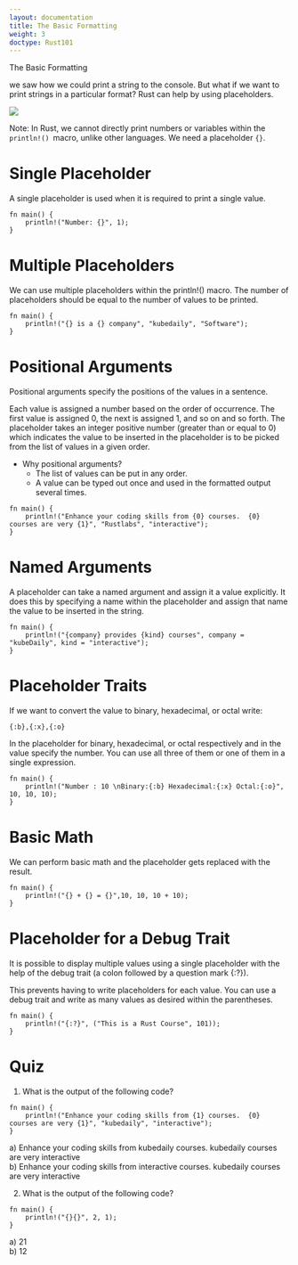 ```yaml
---
layout: documentation
title: The Basic Formatting 
weight: 3
doctype: Rust101
---
```



The Basic Formatting

we saw how we could print a string to the console. But what if we want to print strings in a particular format? Rust can help by using placeholders.

![](https://raw.githubusercontent.com/sangam14/RustLabs/master/img/placeholder.png)


Note: In Rust, we cannot directly print numbers or variables within the `println!() `macro, unlike other languages. We need a placeholder `{}`.

# Single Placeholder 
A single placeholder is used when it is required to print a single value.

```
fn main() {
    println!("Number: {}", 1);
}
```
# Multiple Placeholders 
We can use multiple placeholders within the println!() macro.
The number of placeholders should be equal to the number of values to be printed.

```
fn main() {
    println!("{} is a {} company", "kubedaily", "Software");
}
```
# Positional Arguments 

Positional arguments specify the positions of the values in a sentence.

Each value is assigned a number based on the order of occurrence. The first value is assigned 0, the next is assigned 1, and so on and so forth. The placeholder takes an integer positive number (greater than or equal to 0) which indicates the value to be inserted in the placeholder is to be picked from the list of values in a given order.

- Why positional arguments?
    - The list of values can be put in any order.
    - A value can be typed out once and used in the formatted output several times.
    
```
fn main() {
    println!("Enhance your coding skills from {0} courses.  {0} courses are very {1}", "Rustlabs", "interactive");
}

```
# Named Arguments 

A placeholder can take a named argument and assign it a value explicitly. It does this by specifying a name within the placeholder and assign that name the value to be inserted in the string.


```
fn main() {
    println!("{company} provides {kind} courses", company = "kubeDaily", kind = "interactive");
}

```
# Placeholder Traits 

If we want to convert the value to binary, hexadecimal, or octal write:

```
{:b},{:x},{:o}

```

In the placeholder for binary, hexadecimal, or octal respectively and in the value specify the number.
You can use all three of them or one of them in a single expression.

```
fn main() {
    println!("Number : 10 \nBinary:{:b} Hexadecimal:{:x} Octal:{:o}", 10, 10, 10);
}

```

# Basic Math 

We can perform basic math and the placeholder gets replaced with the result.

```
fn main() {
    println!("{} + {} = {}",10, 10, 10 + 10);
}

```

# Placeholder for a Debug Trait 

It is possible to display multiple values using a single placeholder with the help of the debug trait (a colon followed by a question mark {:?}).

This prevents having to write placeholders for each value.
You can use a debug trait and write as many values as desired within the parentheses.


```
fn main() {
    println!("{:?}", ("This is a Rust Course", 101));
}

```

# Quiz 

1. What is the output of the following code?

```
fn main() {
    println!("Enhance your coding skills from {1} courses.  {0} courses are very {1}", "kubedaily", "interactive");
}

```

a) Enhance your coding skills from kubedaily courses. kubedaily courses are very interactive <br>
b) Enhance your coding skills from interactive courses. kubedaily courses are very interactive <br>


2. What is the output of the following code?

```
fn main() {
    println!("{}{}", 2, 1);
}

```
a) 21 <br>
b) 12

